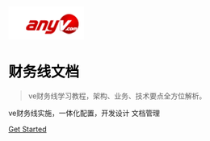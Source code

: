 ![logo](images/logo.png)
# <font color=black>**财务线文档**</font>
> ve财务线学习教程，架构、业务、技术要点全方位解析。

ve财务线实施，一体化配置，开发设计 文档管理



[Get Started](README.md)